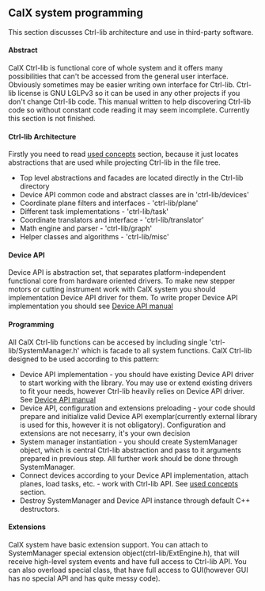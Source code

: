 ## CalX system programming
This section discusses Ctrl-lib architecture and use in third-party software.
#### Abstract
CalX Ctrl-lib is functional core of whole system and it offers many possibilities that can't be accessed from the general user interface. Obviously sometimes may be easier writing own interface for Ctrl-lib. Ctrl-lib license is GNU LGLPv3 so it can be used in any other projects if you don't change Ctrl-lib code. This manual written to help discovering Ctrl-lib code so without constant code reading it may seem incomplete. Currently this section is not finished.
#### Ctrl-lib Architecture
Firstly you need to read [used concepts](concepts.md) section, because it just locates abstractions that are used while projecting Ctrl-lib in the file tree.
* Top level abstractions and facades are located directly in the Ctrl-lib directory
* Device API common code and abstract classes are in 'ctrl-lib/devices'
* Coordinate plane filters and interfaces - 'ctrl-lib/plane'
* Different task implementations - 'ctrl-lib/task'
* Coordinate translators and interface - 'ctrl-lib/translator'
* Math engine and parser - 'ctrl-lib/graph'
* Helper classes and algorithms - 'ctrl-lib/misc'

#### Device API
Device API is abstraction set, that separates platform-independent functional core from hardware oriented drivers. To make new stepper motors or cutting instrument work with CalX system you should implementation Device API driver for them. To write proper Device API implementation you should see [Device API manual](devapi.md)

#### Programming
All CalX Ctrl-lib functions can be accesed by including single 'ctrl-lib/SystemManager.h' which is facade to all system functions.
CalX Ctrl-lib designed to be used according to this pattern:
* Device API implementation - you should have existing Device API driver to start working with the library. You may use or extend existing drivers to fit your needs, however Ctrl-lib heavily relies on Device API driver. See [Device API manual](devapi.md)
* Device API, configuration and extensions preloading - your code should prepare and initialize valid Device API exemplar(currently external library is used for this, however it is not obligatory). Configuration and extensions are not necesarry, it's your own decision
* System manager instantiation - you should create SystemManager object, which is central Ctrl-lib abstraction and pass to it arguments prepared in previous step. All further work should be done through SystemManager.
* Connect devices according to your Device API implementation, attach planes, load tasks, etc. - work with Ctrl-lib API. See [used concepts](concepts.md) section.
* Destroy SystemManager and Device API instance through default C++ destructors.

#### Extensions
CalX system have basic extension support. You can attach to SystemManager special extension object(ctrl-lib/ExtEngine.h), that will receive high-level system events and have full access to Ctrl-lib API. You can also overload special class, that have full access to GUI(however GUI has no special API and has quite messy code).
